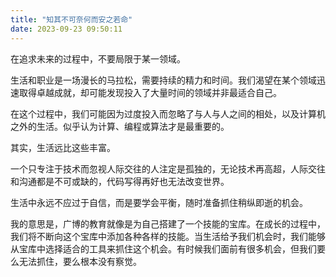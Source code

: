 ```yaml
---
title: "知其不可奈何而安之若命"
date: 2023-09-23 09:50:11
---
```




在追求未来的过程中，不要局限于某一领域。

生活和职业是一场漫长的马拉松，需要持续的精力和时间。我们渴望在某个领域迅速取得卓越成就，却可能发现投入了大量时间的领域并非最适合自己。

在这个过程中，我们可能因为过度投入而忽略了与人与人之间的相处，以及计算机之外的生活。似乎认为计算、编程或算法才是最重要的。

其实，生活远比这些丰富。

一个只专注于技术而忽视人际交往的人注定是孤独的，无论技术再高超，人际交往和沟通都是不可或缺的，代码写得再好也无法改变世界。

生活中永远不应过于自信，而是要学会平衡，随时准备抓住稍纵即逝的机会。

我的意思是，广博的教育就像是为自己搭建了一个技能的宝库。在成长的过程中，我们将不断向这个宝库中添加各种各样的技能。当生活给予我们机会时，我们能够从宝库中选择适合的工具来抓住这个机会。有时候我们面前有很多机会，但我们要么无法抓住，要么根本没有察觉。
